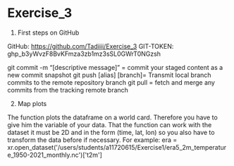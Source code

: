 # Exercise_3

1) First steps on GitHub

GitHub: https://github.com/Tadiiii/Exercise_3
GIT-TOKEN: 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

git commit -m “[descriptive message]” = commit your staged content as a new commit snapshot
git push [alias] [branch]= Transmit local branch commits to the remote repository branch
git pull = fetch and merge any commits from the tracking remote branch

2) Map plots

The function plots the dataframe on a world card. Therefore you have to give him the variable of your data. That the function can work with the dataset it must be 2D and in the form (time, lat, lon) so you also have to transform the data before if necessary.
For example: 
era = xr.open_dataset('/users/students/a11720615/Exercise1/era5_2m_temperature_1950-2021_monthly.nc')['t2m']
